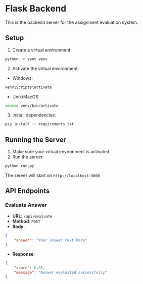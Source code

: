 # Flask Backend

This is the backend server for the assignment evaluation system.

## Setup

1. Create a virtual environment:
```bash
python -m venv venv
```

2. Activate the virtual environment:
- Windows:
```bash
venv\Scripts\activate
```
- Unix/MacOS:
```bash
source venv/bin/activate
```

3. Install dependencies:
```bash
pip install -r requirements.txt
```

## Running the Server

1. Make sure your virtual environment is activated
2. Run the server:
```bash
python run.py
```

The server will start on `http://localhost:5000`

## API Endpoints

### Evaluate Answer
- **URL**: `/api/evaluate`
- **Method**: `POST`
- **Body**:
```json
{
    "answer": "Your answer text here"
}
```
- **Response**:
```json
{
    "score": 0.85,
    "message": "Answer evaluated successfully"
}
``` 